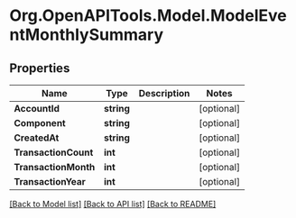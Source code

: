 # Org.OpenAPITools.Model.ModelEventMonthlySummary

## Properties

Name | Type | Description | Notes
------------ | ------------- | ------------- | -------------
**AccountId** | **string** |  | [optional] 
**Component** | **string** |  | [optional] 
**CreatedAt** | **string** |  | [optional] 
**TransactionCount** | **int** |  | [optional] 
**TransactionMonth** | **int** |  | [optional] 
**TransactionYear** | **int** |  | [optional] 

[[Back to Model list]](../README.md#documentation-for-models) [[Back to API list]](../README.md#documentation-for-api-endpoints) [[Back to README]](../README.md)


